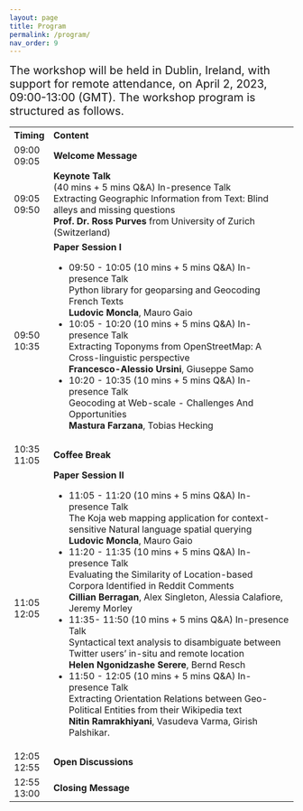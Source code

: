 ```yaml
---
layout: page
title: Program
permalink: /program/
nav_order: 9
---
```

<span style="font-size:20px;"> 
The workshop will be held in Dublin, Ireland, with support for remote attendance, on April 2, 2023, 09:00-13:00 (GMT). The workshop program is structured as follows.</span> 

<table>
  <tbody>
    <tr>
      <th>Timing</th>
      <th align="left">Content</th>
    </tr>
    <tr>
      <td>09:00<br>09:05</td>
      <td align="left"><strong>Welcome Message</strong></td>
    </tr>
    <tr>
      <td>09:05<br>09:50</td>
      <td align="left"><strong>Keynote Talk</strong>
               <br>  (40 mins + 5 mins Q&A) In-presence Talk
               <br>  Extracting Geographic Information from Text: Blind alleys and missing questions
         <br> <strong>Prof. Dr. Ross Purves</strong> from University of Zurich (Switzerland)</td>
    </tr>
    <tr>
      <td>09:50<br>10:35</td>
      <td align="left"><strong>Paper Session I</strong>
        <ul> 
          <li> 09:50 - 10:05 (10 mins + 5 mins Q&A) In-presence Talk
              <br> Python library for geoparsing and Geocoding French Texts 
              <br><strong>Ludovic Moncla</strong>, Mauro Gaio 
          </li> 
          <li> 10:05 - 10:20 (10 mins + 5 mins Q&A) In-presence Talk
              <br>Extracting Toponyms from OpenStreetMap: A Cross-linguistic perspective 
              <br><strong>Francesco-Alessio Ursini</strong>, Giuseppe Samo 
          </li> 
          <li> 10:20 - 10:35 (10 mins + 5 mins Q&A) In-presence Talk
              <br> Geocoding at Web-scale - Challenges And Opportunities
              <br><strong>Mastura Farzana</strong>, Tobias Hecking 
          </li> 
         </ul>  
         </td>
    </tr>
    <tr>
      <td> 10:35<br>11:05</td>
      <td align="left"><strong>Coffee Break</strong></td>
    </tr>
    <tr>
      <td>11:05<br>12:05</td>
      <td align="left"><strong>Paper Session II</strong>
        <ul> 
          <li> 11:05 - 11:20 (10 mins + 5 mins Q&A) In-presence Talk
              <br> The Koja web mapping application for context-sensitive Natural language spatial querying
              <br><strong>Ludovic Moncla</strong>, Mauro Gaio 
          </li> 
          <li> 11:20 - 11:35 (10 mins + 5 mins Q&A) In-presence Talk
              <br>Evaluating the Similarity of Location-based Corpora Identified in Reddit Comments  
              <br><strong>Cillian Berragan</strong>, Alex Singleton, Alessia Calafiore, Jeremy Morley
          </li> 
          <li> 11:35- 11:50 (10 mins + 5 mins Q&A) In-presence Talk
              <br> Syntactical text analysis to disambiguate between Twitter users’ in-situ and remote location
              <br><strong>Helen Ngonidzashe Serere</strong>, Bernd Resch 
          </li> 
              <li> 11:50 - 12:05 (10 mins + 5 mins Q&A) In-presence Talk
              <br> Extracting Orientation Relations between Geo-Political Entities from their Wikipedia text
              <br><strong>Nitin Ramrakhiyani</strong>, Vasudeva Varma, Girish Palshikar. 
          </li> 
         </ul>  
         </td>
    </tr>
    <tr>
      <td> 12:05<br>12:55</td>
      <td align="left"><strong>Open Discussions</strong></td>
    </tr>
    <tr>
      <td> 12:55<br>13:00</td>
      <td align="left"><strong>Closing Message</strong></td>
    </tr>
  </tbody>
</table>

